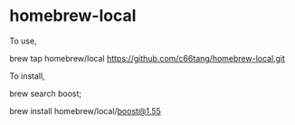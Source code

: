 # homebrew-local

To use,

brew tap homebrew/local https://github.com/c66tang/homebrew-local.git

To install,

brew search boost;

brew install homebrew/local/boost@1.55
